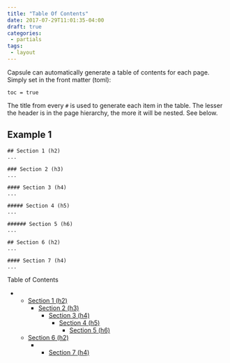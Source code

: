 ```yaml
---
title: "Table Of Contents"
date: 2017-07-29T11:01:35-04:00
draft: true
categories: 
 - partials
tags: 
 - layout
---
```


Capsule can automatically generate a table of contents for each page. Simply
set in the front matter (toml): 

```text
toc = true
```

The title from every `#` is used to generate each item in the table. The lesser
the header is in the page hierarchy, the more it will be nested. See below.

<!--more-->

## Example 1

```text
## Section 1 (h2)
...

### Section 2 (h3)
...

#### Section 3 (h4)
...

##### Section 4 (h5)
...

###### Section 5 (h6)
...

## Section 6 (h2)
...

#### Section 7 (h4)
...
```

</div>

<aside class="menu">
  <p class="menu-label">
    Table of Contents
  </p>
  <div class="menu-list">
    <nav id="TableOfContents">
    <ul>
    <li>
    <ul>
    <li><a href="#section-1-h2">Section 1 (h2)</a>
    <ul>
    <li><a href="#section-2-h3">Section 2 (h3)</a>
    <ul>
    <li><a href="#section-3-h4">Section 3 (h4)</a>
    <ul>
    <li><a href="#section-4-h5">Section 4 (h5)</a>
    <ul>
    <li><a href="#section-5-h6">Section 5 (h6)</a></li>
    </ul></li>
    </ul></li>
    </ul></li>
    </ul></li>
    <li><a href="#section-6-h2">Section 6 (h2)</a>
    <ul>
    <li>
    <ul>
    <li><a href="#section-7-h4">Section 7 (h4)</a></li>
    </ul></li>
    </ul></li>
    </ul></li>
    </ul>
  </nav>
  </div>
</aside>

<div class="content">
